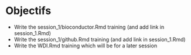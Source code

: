 # Objectifs

- Write the session_1/bioconductor.Rmd training (and add link in session_1.Rmd)
- Write the session_1/github.Rmd training (and add link in session_1.Rmd)
- Write the WDI.Rmd training which will be for a later session